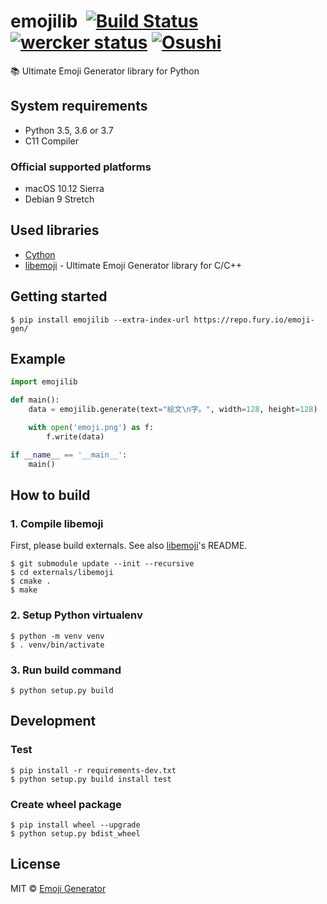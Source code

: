 # emojilib &nbsp;[![Build Status](https://travis-ci.org/emoji-gen/emojilib.svg?branch=master)](https://travis-ci.org/emoji-gen/emojilib) [![wercker status](https://app.wercker.com/status/486fa62cf2efbf47c595632b1e902e58/s/master "wercker status")](https://app.wercker.com/project/byKey/486fa62cf2efbf47c595632b1e902e58) [![Osushi](https://img.shields.io/badge/donate-osushi-EA2F57.svg)](https://osushi.love/intent/post/9ad90add99954e62ac79251606c10eec)

:books: Ultimate Emoji Generator library for Python

## System requirements

- Python 3.5, 3.6 or 3.7
- C11 Compiler

### Official supported platforms

- macOS 10.12 Sierra
- Debian 9 Stretch

## Used libraries

- [Cython](http://cython.org/)
- [libemoji](https://github.com/emoji-gen/libemoji) - Ultimate Emoji Generator library for C/C++

## Getting started

```
$ pip install emojilib --extra-index-url https://repo.fury.io/emoji-gen/
```

## Example

```python
import emojilib

def main():
    data = emojilib.generate(text="絵文\n字。", width=128, height=128)

    with open('emoji.png') as f:
        f.write(data)

if __name__ == '__main__':
    main()
```

## How to build
### 1. Compile libemoji
First, please build externals.
See also [libemoji](https://github.com/emoji-gen/libemoji)'s README.

```
$ git submodule update --init --recursive
$ cd externals/libemoji
$ cmake .
$ make
```

### 2. Setup Python virtualenv
```
$ python -m venv venv
$ . venv/bin/activate
```

### 3. Run build command
```
$ python setup.py build
```

## Development
### Test

```
$ pip install -r requirements-dev.txt
$ python setup.py build install test
```

### Create wheel package

```
$ pip install wheel --upgrade
$ python setup.py bdist_wheel
```

## License
MIT &copy; [Emoji Generator](https://emoji-gen.ninja)
